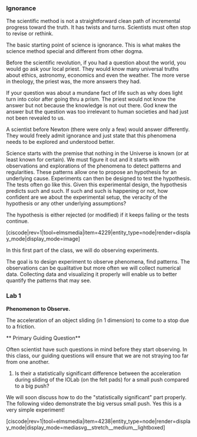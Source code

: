 ### Ignorance

The scientific method is not a straightforward clean path of incremental progress toward the truth. It has twists and turns. Scientists must often stop to revise or rethink. 

The basic starting point of science is ignorance. This is what makes the science method special and different from other dogma. 

Before the scientific revolution, if you had a question about the world, you would go ask your local priest. They would know many universal truths about ethics, astronomy, economics and even the weather. The more verse in theology, the priest was, the more answers they had. 

If your question was about a mundane fact of life such as why does light turn into color after going thru a prism. The priest would not know the answer but not because the knowledge is not out there. God knew the answer but the question was too irrelevant to human societies and had just not been revealed to us. 

A scientist before Newton (there were only a few) would answer differently.  They would freely admit ignorance and just state that this phenomena needs to be explored and understood better. 

Science starts with the premise that nothing in the Universe is known (or at least known for certain). We must figure it out and it starts with observations and explorations of the phenomena to detect patterns and regularities. These patterns allow one to propose an hypothesis for an underlying cause. Experiments can then be designed to test the hypothesis. The tests often go like this. Given this experimental design, the hypothesis predicts such and such. If such and such is happening or not, how confident are we about the experimental setup, the veracity of the hypothesis or any other underlying assumptions? 

The hypothesis is either rejected (or modified) if it keeps failing or the tests continue. 

[ciscode|rev=1|tool=elmsmedia|item=4229|entity_type=node|render=display_mode|display_mode=image]

In this first part of the class, we will do observing experiments. 
 
The goal is to design experiment to observe phenomena, find patterns. 
The observations can be qualitative but more often we will collect numerical data. Collecting data and visualizing it properly will enable us to better quantify the patterns that may see. 

### Lab 1

**Phenomenon to Observe.**

The acceleration of an object sliding (in 1 dimension) to come to a stop due to a friction.

** Primary Guiding Question**

Often scientist have such questions in mind before they start observing. In  this class, our guiding questions will ensure that we are not straying too far from one another. 

1. Is their a statistically significant difference between the acceleration during sliding of the IOLab (on the felt pads) for a small push compared to a big push?

We will soon discuss how to do the "statistically significant" part properly. The following video demonstrate the big versus small push. Yes this is a very simple experiment!

[ciscode|rev=1|tool=elmsmedia|item=4238|entity_type=node|render=display_mode|display_mode=mediasvg__stretch__medium__lightboxed]